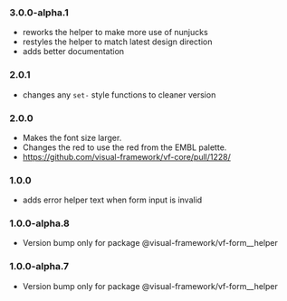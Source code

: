 ### 3.0.0-alpha.1

* reworks the helper to make more use of nunjucks
* restyles the helper to match latest design direction
* adds better documentation

### 2.0.1

* changes any `set-` style functions to cleaner version

### 2.0.0

* Makes the font size larger.
* Changes the red to use the red from the EMBL palette.
* https://github.com/visual-framework/vf-core/pull/1228/

### 1.0.0

* adds error helper text when form input is invalid

### 1.0.0-alpha.8

* Version bump only for package @visual-framework/vf-form__helper

### 1.0.0-alpha.7

* Version bump only for package @visual-framework/vf-form__helper
